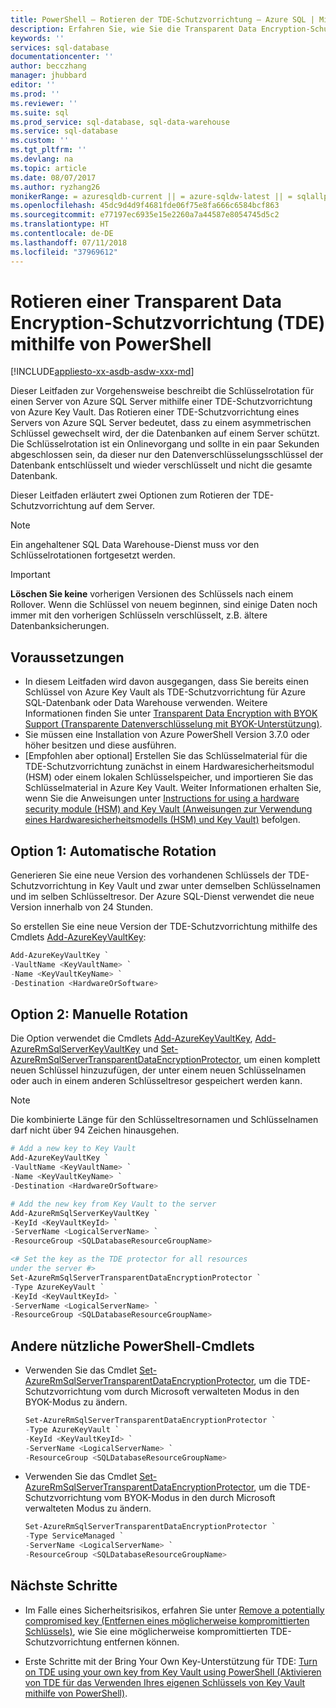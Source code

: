 ```yaml
---
title: PowerShell – Rotieren der TDE-Schutzvorrichtung – Azure SQL | Microsoft-Dokumentation
description: Erfahren Sie, wie Sie die Transparent Data Encryption-Schutzvorrichtung (TDE) für einen Server von Azure SQL Server rotieren können.
keywords: ''
services: sql-database
documentationcenter: ''
author: becczhang
manager: jhubbard
editor: ''
ms.prod: ''
ms.reviewer: ''
ms.suite: sql
ms.prod_service: sql-database, sql-data-warehouse
ms.service: sql-database
ms.custom: ''
ms.tgt_pltfrm: ''
ms.devlang: na
ms.topic: article
ms.date: 08/07/2017
ms.author: ryzhang26
monikerRange: = azuresqldb-current || = azure-sqldw-latest || = sqlallproducts-allversions
ms.openlocfilehash: 45dc9d4d9f4681fde06f75e8fa666c6584bcf863
ms.sourcegitcommit: e77197ec6935e15e2260a7a44587e8054745d5c2
ms.translationtype: HT
ms.contentlocale: de-DE
ms.lasthandoff: 07/11/2018
ms.locfileid: "37969612"
---
```

# <a name="rotate-the-transparent-data-encryption-tde-protector-using-powershell"></a>Rotieren einer Transparent Data Encryption-Schutzvorrichtung (TDE) mithilfe von PowerShell 
[!INCLUDE[appliesto-xx-asdb-asdw-xxx-md](../../../includes/appliesto-xx-asdb-asdw-xxx-md.md)]

Dieser Leitfaden zur Vorgehensweise beschreibt die Schlüsselrotation für einen Server von Azure SQL Server mithilfe einer TDE-Schutzvorrichtung von Azure Key Vault. Das Rotieren einer TDE-Schutzvorrichtung eines Servers von Azure SQL Server bedeutet, dass zu einem asymmetrischen Schlüssel gewechselt wird, der die Datenbanken auf einem Server schützt. Die Schlüsselrotation ist ein Onlinevorgang und sollte in ein paar Sekunden abgeschlossen sein, da dieser nur den Datenverschlüsselungsschlüssel der Datenbank entschlüsselt und wieder verschlüsselt und nicht die gesamte Datenbank.

Dieser Leitfaden erläutert zwei Optionen zum Rotieren der TDE-Schutzvorrichtung auf dem Server.

> [!NOTE]
> Ein angehaltener SQL Data Warehouse-Dienst muss vor den Schlüsselrotationen fortgesetzt werden.
>

> [!IMPORTANT]
> **Löschen Sie keine** vorherigen Versionen des Schlüssels nach einem Rollover.  Wenn die Schlüssel von neuem beginnen, sind einige Daten noch immer mit den vorherigen Schlüsseln verschlüsselt, z.B. ältere Datenbanksicherungen. 
>

## <a name="prerequisites"></a>Voraussetzungen

- In diesem Leitfaden wird davon ausgegangen, dass Sie bereits einen Schlüssel von Azure Key Vault als TDE-Schutzvorrichtung für Azure SQL-Datenbank oder Data Warehouse verwenden. Weitere Informationen finden Sie unter [Transparent Data Encryption with BYOK Support (Transparente Datenverschlüsselung mit BYOK-Unterstützung)](transparent-data-encryption-byok-azure-sql.md).
- Sie müssen eine Installation von Azure PowerShell Version 3.7.0 oder höher besitzen und diese ausführen. 
- [Empfohlen aber optional] Erstellen Sie das Schlüsselmaterial für die TDE-Schutzvorrichtung zunächst in einem Hardwaresicherheitsmodul (HSM) oder einem lokalen Schlüsselspeicher, und importieren Sie das Schlüsselmaterial in Azure Key Vault. Weiter Informationen erhalten Sie, wenn Sie die Anweisungen unter [Instructions for using a hardware security module (HSM) and Key Vault (Anweisungen zur Verwendung eines Hardwaresicherheitsmodells (HSM) und Key Vault)](https://docs.microsoft.com/azure/key-vault/key-vault-get-started) befolgen.

## <a name="option-1-auto-rotation"></a>Option 1: Automatische Rotation

Generieren Sie eine neue Version des vorhandenen Schlüssels der TDE-Schutzvorrichtung in Key Vault und zwar unter demselben Schlüsselnamen und im selben Schlüsseltresor. Der Azure SQL-Dienst verwendet die neue Version innerhalb von 24 Stunden. 

So erstellen Sie eine neue Version der TDE-Schutzvorrichtung mithilfe des Cmdlets [Add-AzureKeyVaultKey](/powershell/module/azurerm.keyvault/add-azurekeyvaultkey):

   ```powershell
   Add-AzureKeyVaultKey `
   -VaultName <KeyVaultName> `
   -Name <KeyVaultKeyName> `
   -Destination <HardwareOrSoftware>
   ```

## <a name="option-2-manual-rotation"></a>Option 2: Manuelle Rotation

Die Option verwendet die Cmdlets [Add-AzureKeyVaultKey](/powershell/module/azurerm.keyvault/add-azurekeyvaultkey), [Add-AzureRmSqlServerKeyVaultKey](/powershell/module/azurerm.sql/add-azurermsqlserverkeyvaultkey) und [Set-AzureRmSqlServerTransparentDataEncryptionProtector](/powershell/module/azurerm.sql/set-azurermsqlservertransparentdataencryptionprotector), um einen komplett neuen Schlüssel hinzuzufügen, der unter einem neuen Schlüsselnamen oder auch in einem anderen Schlüsseltresor gespeichert werden kann. 

>[!NOTE]
>Die kombinierte Länge für den Schlüsseltresornamen und Schlüsselnamen darf nicht über 94 Zeichen hinausgehen.
>

   ```powershell
   # Add a new key to Key Vault
   Add-AzureKeyVaultKey `
   -VaultName <KeyVaultName> `
   -Name <KeyVaultKeyName> `
   -Destination <HardwareOrSoftware>

   # Add the new key from Key Vault to the server
   Add-AzureRmSqlServerKeyVaultKey `
   -KeyId <KeyVaultKeyId> `
   -ServerName <LogicalServerName> `
   -ResourceGroup <SQLDatabaseResourceGroupName>   
  
   <# Set the key as the TDE protector for all resources 
   under the server #>
   Set-AzureRmSqlServerTransparentDataEncryptionProtector `
   -Type AzureKeyVault `
   -KeyId <KeyVaultKeyId> `
   -ServerName <LogicalServerName> `
   -ResourceGroup <SQLDatabaseResourceGroupName>
   ```
  
## <a name="other-useful-powershell-cmdlets"></a>Andere nützliche PowerShell-Cmdlets

- Verwenden Sie das Cmdlet [Set-AzureRmSqlServerTransparentDataEncryptionProtector](/powershell/module/azurerm.sql/set-azurermsqlservertransparentdataencryptionprotector), um die TDE-Schutzvorrichtung vom durch Microsoft verwalteten Modus in den BYOK-Modus zu ändern.

   ```powershell
   Set-AzureRmSqlServerTransparentDataEncryptionProtector `
   -Type AzureKeyVault `
   -KeyId <KeyVaultKeyId> `
   -ServerName <LogicalServerName> `
   -ResourceGroup <SQLDatabaseResourceGroupName>
   ```

- Verwenden Sie das Cmdlet [Set-AzureRmSqlServerTransparentDataEncryptionProtector](/powershell/module/azurerm.sql/set-azurermsqlservertransparentdataencryptionprotector), um die TDE-Schutzvorrichtung vom BYOK-Modus in den durch Microsoft verwalteten Modus zu ändern.

   ```powershell
   Set-AzureRmSqlServerTransparentDataEncryptionProtector `
   -Type ServiceManaged `
   -ServerName <LogicalServerName> `
   -ResourceGroup <SQLDatabaseResourceGroupName> 
   ``` 

## <a name="next-steps"></a>Nächste Schritte

- Im Falle eines Sicherheitsrisikos, erfahren Sie unter [Remove a potentially compromised key (Entfernen eines möglicherweise kompromittierten Schlüssels)](transparent-data-encryption-byok-azure-sql-remove-tde-protector.md), wie Sie eine möglicherweise kompromittierten TDE-Schutzvorrichtung entfernen können. 

- Erste Schritte mit der Bring Your Own Key-Unterstützung für TDE: [Turn on TDE using your own key from Key Vault using PowerShell (Aktivieren von TDE für das Verwenden Ihres eigenen Schlüssels von Key Vault mithilfe von PowerShell)](transparent-data-encryption-byok-azure-sql-configure.md).
